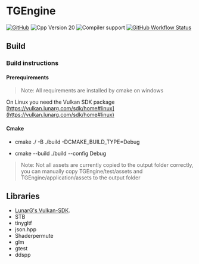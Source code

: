 # TGEngine

[![GitHub](https://img.shields.io/github/license/MrTroble/TGEngine?style=for-the-badge)](https://github.com/MrTroble/TGEngine/blob/master/LICENSE)
![Cpp Version 20](https://img.shields.io/badge/C++%20Version-20-red?style=for-the-badge&logo=cplusplus)
![Compiler support](https://img.shields.io/badge/Compiler-clang%2014%20|%20msvc%2019%20|%20gcc%2010-blue?style=for-the-badge&logo=cplusplus)
[![GitHub Workflow Status](https://img.shields.io/github/workflow/status/MrTroble/TGEngine/CMake?style=for-the-badge)](https://github.com/MrTroble/TGEngine/actions)


## Build
### Build instructions

#### Prerequirements

> Note: All requirements are installed by cmake on windows

On Linux you need the Vulkan SDK package [https://vulkan.lunarg.com/sdk/home#linux](https://vulkan.lunarg.com/sdk/home#linux)

#### Cmake

* cmake ./ -B ./build -DCMAKE_BUILD_TYPE=Debug

* cmake --build ./build --config Debug

> Note: Not all assets are currently copied to the output folder correctly, you can manually copy TGEngine/test/assets and TGEngine/application/assets to the output folder

## Libraries

* [LunarG's Vulkan-SDK](https://vulkan.lunarg.com/sdk/home).
* STB
* tinygltf
* json.hpp
* Shaderpermute
* glm
* gtest
* ddspp

